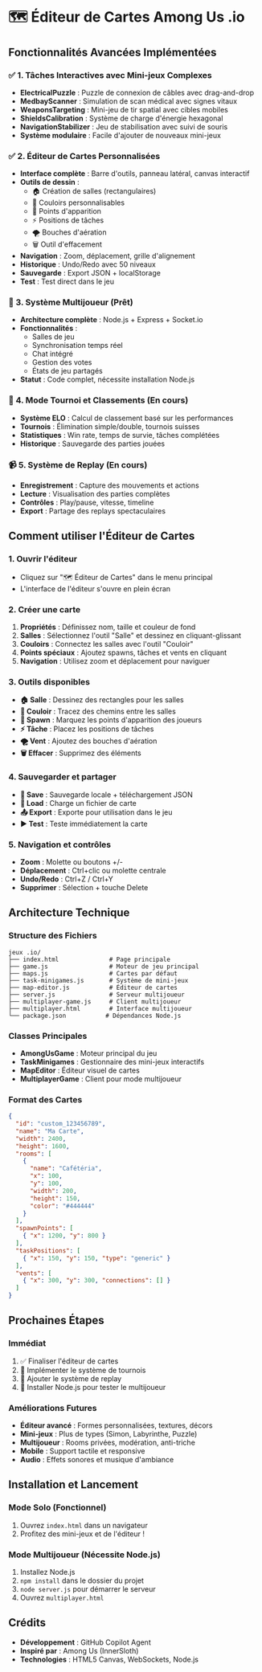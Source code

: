 # 🗺️ Éditeur de Cartes Among Us .io

## Fonctionnalités Avancées Implémentées

### ✅ 1. Tâches Interactives avec Mini-jeux Complexes
- **ElectricalPuzzle** : Puzzle de connexion de câbles avec drag-and-drop
- **MedbayScanner** : Simulation de scan médical avec signes vitaux
- **WeaponsTargeting** : Mini-jeu de tir spatial avec cibles mobiles
- **ShieldsCalibration** : Système de charge d'énergie hexagonal
- **NavigationStabilizer** : Jeu de stabilisation avec suivi de souris
- **Système modulaire** : Facile d'ajouter de nouveaux mini-jeux

### ✅ 2. Éditeur de Cartes Personnalisées
- **Interface complète** : Barre d'outils, panneau latéral, canvas interactif
- **Outils de dessin** :
  - 🏠 Création de salles (rectangulaires)
  - 🚪 Couloirs personnalisables
  - 🚀 Points d'apparition
  - ⚡ Positions de tâches
  - 🌪️ Bouches d'aération
  - 🗑️ Outil d'effacement
- **Navigation** : Zoom, déplacement, grille d'alignement
- **Historique** : Undo/Redo avec 50 niveaux
- **Sauvegarde** : Export JSON + localStorage
- **Test** : Test direct dans le jeu

### 🔄 3. Système Multijoueur (Prêt)
- **Architecture complète** : Node.js + Express + Socket.io
- **Fonctionnalités** :
  - Salles de jeu
  - Synchronisation temps réel
  - Chat intégré
  - Gestion des votes
  - États de jeu partagés
- **Statut** : Code complet, nécessite installation Node.js

### 🎯 4. Mode Tournoi et Classements (En cours)
- **Système ELO** : Calcul de classement basé sur les performances
- **Tournois** : Élimination simple/double, tournois suisses
- **Statistiques** : Win rate, temps de survie, tâches complétées
- **Historique** : Sauvegarde des parties jouées

### 📹 5. Système de Replay (En cours)
- **Enregistrement** : Capture des mouvements et actions
- **Lecture** : Visualisation des parties complètes
- **Contrôles** : Play/pause, vitesse, timeline
- **Export** : Partage des replays spectaculaires

## Comment utiliser l'Éditeur de Cartes

### 1. Ouvrir l'éditeur
- Cliquez sur "🗺️ Éditeur de Cartes" dans le menu principal
- L'interface de l'éditeur s'ouvre en plein écran

### 2. Créer une carte
1. **Propriétés** : Définissez nom, taille et couleur de fond
2. **Salles** : Sélectionnez l'outil "Salle" et dessinez en cliquant-glissant
3. **Couloirs** : Connectez les salles avec l'outil "Couloir"
4. **Points spéciaux** : Ajoutez spawns, tâches et vents en cliquant
5. **Navigation** : Utilisez zoom et déplacement pour naviguer

### 3. Outils disponibles
- **🏠 Salle** : Dessinez des rectangles pour les salles
- **🚪 Couloir** : Tracez des chemins entre les salles
- **🚀 Spawn** : Marquez les points d'apparition des joueurs
- **⚡ Tâche** : Placez les positions de tâches
- **🌪️ Vent** : Ajoutez des bouches d'aération
- **🗑️ Effacer** : Supprimez des éléments

### 4. Sauvegarder et partager
- **💾 Save** : Sauvegarde locale + téléchargement JSON
- **📁 Load** : Charge un fichier de carte
- **📤 Export** : Exporte pour utilisation dans le jeu
- **▶️ Test** : Teste immédiatement la carte

### 5. Navigation et contrôles
- **Zoom** : Molette ou boutons +/-
- **Déplacement** : Ctrl+clic ou molette centrale
- **Undo/Redo** : Ctrl+Z / Ctrl+Y
- **Supprimer** : Sélection + touche Delete

## Architecture Technique

### Structure des Fichiers
```
jeux .io/
├── index.html              # Page principale
├── game.js                 # Moteur de jeu principal
├── maps.js                 # Cartes par défaut
├── task-minigames.js       # Système de mini-jeux
├── map-editor.js           # Éditeur de cartes
├── server.js               # Serveur multijoueur
├── multiplayer-game.js     # Client multijoueur
├── multiplayer.html        # Interface multijoueur
└── package.json           # Dépendances Node.js
```

### Classes Principales
- **AmongUsGame** : Moteur principal du jeu
- **TaskMinigames** : Gestionnaire des mini-jeux interactifs
- **MapEditor** : Éditeur visuel de cartes
- **MultiplayerGame** : Client pour mode multijoueur

### Format des Cartes
```json
{
  "id": "custom_123456789",
  "name": "Ma Carte",
  "width": 2400,
  "height": 1600,
  "rooms": [
    {
      "name": "Cafétéria",
      "x": 100,
      "y": 100,
      "width": 200,
      "height": 150,
      "color": "#444444"
    }
  ],
  "spawnPoints": [
    { "x": 1200, "y": 800 }
  ],
  "taskPositions": [
    { "x": 150, "y": 150, "type": "generic" }
  ],
  "vents": [
    { "x": 300, "y": 300, "connections": [] }
  ]
}
```

## Prochaines Étapes

### Immédiat
1. ✅ Finaliser l'éditeur de cartes
2. 🔄 Implémenter le système de tournois
3. 🔄 Ajouter le système de replay
4. 🔄 Installer Node.js pour tester le multijoueur

### Améliorations Futures
- **Éditeur avancé** : Formes personnalisées, textures, décors
- **Mini-jeux** : Plus de types (Simon, Labyrinthe, Puzzle)
- **Multijoueur** : Rooms privées, modération, anti-triche
- **Mobile** : Support tactile et responsive
- **Audio** : Effets sonores et musique d'ambiance

## Installation et Lancement

### Mode Solo (Fonctionnel)
1. Ouvrez `index.html` dans un navigateur
2. Profitez des mini-jeux et de l'éditeur !

### Mode Multijoueur (Nécessite Node.js)
1. Installez Node.js
2. `npm install` dans le dossier du projet
3. `node server.js` pour démarrer le serveur
4. Ouvrez `multiplayer.html`

## Crédits
- **Développement** : GitHub Copilot Agent
- **Inspiré par** : Among Us (InnerSloth)
- **Technologies** : HTML5 Canvas, WebSockets, Node.js